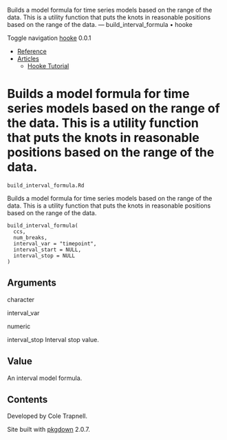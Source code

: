 Builds a model formula for time series models based on the range of the data. This is a utility function that puts the knots in reasonable positions based on the range of the data. — build\_interval\_formula • hooke

Toggle navigation [hooke](../index.html) 0.0.1

*   [Reference](../reference/index.html)
*   [Articles](#)
    *   [Hooke Tutorial](../articles/hooke_tutorial.html)

Builds a model formula for time series models based on the range of the data. This is a utility function that puts the knots in reasonable positions based on the range of the data.
====================================================================================================================================================================================

`build_interval_formula.Rd`

Builds a model formula for time series models based on the range of the data. This is a utility function that puts the knots in reasonable positions based on the range of the data.

    build_interval_formula(
      ccs,
      num_breaks,
      interval_var = "timepoint",
      interval_start = NULL,
      interval_stop = NULL
    )

Arguments
---------

character

interval\_var

numeric

interval\_stop Interval stop value.

Value
-----

An interval model formula.

Contents
--------

Developed by Cole Trapnell.

Site built with [pkgdown](https://pkgdown.r-lib.org/) 2.0.7.